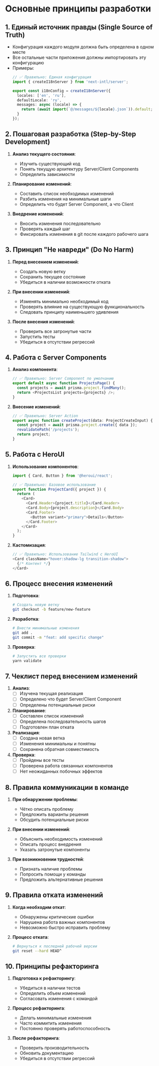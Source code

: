 # Основные принципы разработки

## 1. Единый источник правды (Single Source of Truth)

- Конфигурация каждого модуля должна быть определена в одном месте
- Все остальные части приложения должны импортировать эту конфигурацию
- Примеры:
  ```typescript
  // ✅ Правильно: Единая конфигурация
  import { createI18nServer } from 'next-intl/server';
  
  export const i18nConfig = createI18nServer({
    locales: ['en', 'ru'],
    defaultLocale: 'ru',
    messages: async (locale) => {
      return (await import(`@/messages/${locale}.json`)).default;
    }
  });
  ```

## 2. Пошаговая разработка (Step-by-Step Development)

1. **Анализ текущего состояния**:
   - Изучить существующий код
   - Понять текущую архитектуру Server/Client Components
   - Определить зависимости

2. **Планирование изменений**:
   - Составить список необходимых изменений
   - Разбить изменения на минимальные шаги
   - Определить что будет Server Component, а что Client

3. **Внедрение изменений**:
   - Вносить изменения последовательно
   - Проверять каждый шаг
   - Фиксировать изменения в git после каждого рабочего шага

## 3. Принцип "Не навреди" (Do No Harm)

1. **Перед внесением изменений**:
   - Создать новую ветку
   - Сохранить текущее состояние
   - Убедиться в наличии возможности отката

2. **При внесении изменений**:
   - Изменять минимально необходимый код
   - Проверять влияние на существующую функциональность
   - Следовать принципу наименьшего удивления

3. **После внесения изменений**:
   - Проверить все затронутые части
   - Запустить тесты
   - Убедиться в отсутствии регрессий

## 4. Работа с Server Components

1. **Анализ компонента**:
   ```typescript
   // ✅ Правильно: Server Component по умолчанию
   export default async function ProjectsPage() {
     const projects = await prisma.project.findMany();
     return <ProjectsList projects={projects} />;
   }
   ```

2. **Внесение изменений**:
   ```typescript
   // ✅ Правильно: Server Action
   export async function createProject(data: ProjectCreateInput) {
     const project = await prisma.project.create({ data });
     revalidatePath('/projects');
     return project;
   }
   ```

## 5. Работа с HeroUI

1. **Использование компонентов**:
   ```typescript
   import { Card, Button } from '@heroui/react';
   
   // ✅ Правильно: Базовое использование
   export function ProjectCard({ project }) {
     return (
       <Card>
         <Card.Header>{project.title}</Card.Header>
         <Card.Body>{project.description}</Card.Body>
         <Card.Footer>
           <Button variant="primary">Details</Button>
         </Card.Footer>
       </Card>
     );
   }
   ```

2. **Кастомизация**:
   ```typescript
   // ✅ Правильно: Использование Tailwind с HeroUI
   <Card className="hover:shadow-lg transition-shadow">
     {/* Контент */}
   </Card>
   ```

## 6. Процесс внесения изменений

1. **Подготовка**:
   ```bash
   # Создать новую ветку
   git checkout -b feature/new-feature
   ```

2. **Разработка**:
   ```bash
   # Внести минимальные изменения
   git add .
   git commit -m "feat: add specific change"
   ```

3. **Проверка**:
   ```bash
   # Запустить все проверки
   yarn validate
   ```

## 7. Чеклист перед внесением изменений

1. **Анализ**:
   - [ ] Изучена текущая реализация
   - [ ] Определено что будет Server/Client Component
   - [ ] Определены потенциальные риски

2. **Планирование**:
   - [ ] Составлен список изменений
   - [ ] Определена последовательность шагов
   - [ ] Подготовлен план отката

3. **Реализация**:
   - [ ] Создана новая ветка
   - [ ] Изменения минимальны и понятны
   - [ ] Сохранена обратная совместимость

4. **Проверка**:
   - [ ] Пройдены все тесты
   - [ ] Проверена работа связанных компонентов
   - [ ] Нет неожиданных побочных эффектов

## 8. Правила коммуникации в команде

1. **При обнаружении проблемы**:
   - Чётко описать проблему
   - Предложить варианты решения
   - Обсудить потенциальные риски

2. **При внесении изменений**:
   - Объяснить необходимость изменений
   - Описать процесс внедрения
   - Указать затронутые компоненты

3. **При возникновении трудностей**:
   - Признать наличие проблемы
   - Попросить помощи у команды
   - Предложить альтернативные решения

## 9. Правила отката изменений

1. **Когда необходим откат**:
   - Обнаружены критические ошибки
   - Нарушена работа важных компонентов
   - Невозможно быстро исправить проблему

2. **Процесс отката**:
   ```bash
   # Вернуться к последней рабочей версии
   git reset --hard HEAD^
   ```

## 10. Принципы рефакторинга

1. **Подготовка к рефакторингу**:
   - Убедиться в наличии тестов
   - Определить объем изменений
   - Согласовать изменения с командой

2. **Процесс рефакторинга**:
   - Делать минимальные изменения
   - Часто коммитить изменения
   - Постоянно проверять работоспособность

3. **После рефакторинга**:
   - Проверить производительность
   - Обновить документацию
   - Убедиться в отсутствии регрессий 
